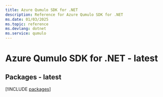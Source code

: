 ```yaml
---
title: Azure Qumulo SDK for .NET
description: Reference for Azure Qumulo SDK for .NET
ms.date: 01/03/2025
ms.topic: reference
ms.devlang: dotnet
ms.service: qumulo
---
```

# Azure Qumulo SDK for .NET - latest
## Packages - latest
[!INCLUDE [packages](qumulo-index.md)]